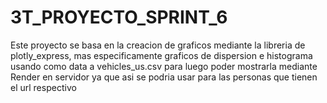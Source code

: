 # 3T_PROYECTO_SPRINT_6

Este proyecto se basa en la creacion de graficos mediante la libreria de plotly_express, mas especificamente graficos de dispersion e histograma usando como data a vehicles_us.csv para luego poder mostrarla mediante Render en servidor ya que asi se podria usar para las personas que tienen el url respectivo